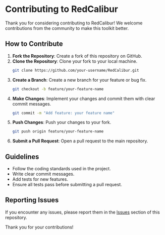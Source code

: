 # Contributing to RedCalibur

Thank you for considering contributing to RedCalibur! We welcome contributions from the community to make this toolkit better.

## How to Contribute

1. **Fork the Repository**: Create a fork of this repository on GitHub.
2. **Clone the Repository**: Clone your fork to your local machine.
   ```bash
   git clone https://github.com/your-username/RedCalibur.git
   ```
3. **Create a Branch**: Create a new branch for your feature or bug fix.
   ```bash
   git checkout -b feature/your-feature-name
   ```
4. **Make Changes**: Implement your changes and commit them with clear commit messages.
   ```bash
   git commit -m "Add feature: your feature name"
   ```
5. **Push Changes**: Push your changes to your fork.
   ```bash
   git push origin feature/your-feature-name
   ```
6. **Submit a Pull Request**: Open a pull request to the main repository.

## Guidelines

- Follow the coding standards used in the project.
- Write clear commit messages.
- Add tests for new features.
- Ensure all tests pass before submitting a pull request.

## Reporting Issues

If you encounter any issues, please report them in the [Issues](https://github.com/PraneeshRV/RedCalibur/issues) section of this repository.

Thank you for your contributions!
